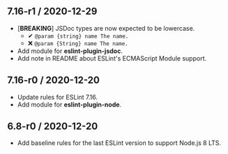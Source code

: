 ## 7.16-r1 / 2020-12-29
* [**BREAKING**] JSDoc types are now expected to be lowercase.
   * ✔ `@param {string} name The name.`
   * ❌ `@param {String} name The name.`
* Add module for **eslint-plugin-jsdoc**.
* Add note in README about ESLint's ECMAScript Module support.

## 7.16-r0 / 2020-12-20
* Update rules for ESLint 7.16.
* Add module for **eslint-plugin-node**.

## 6.8-r0 / 2020-12-20
* Add baseline rules for the last ESLint version to support Node.js 8 LTS.
